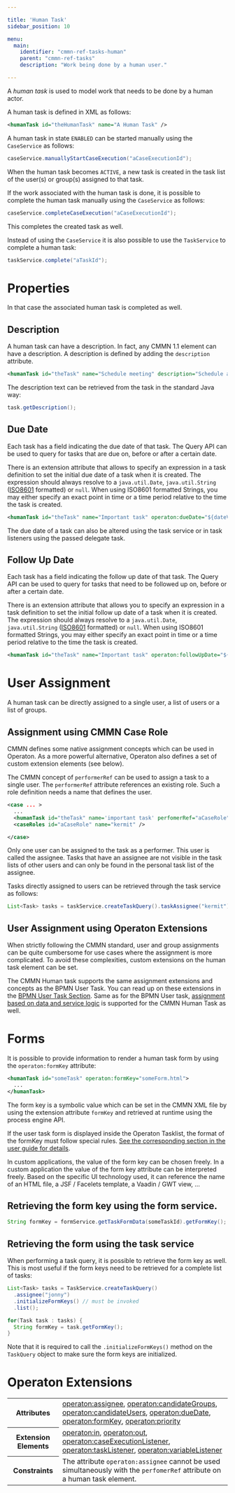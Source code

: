 ```yaml
---

title: 'Human Task'
sidebar_position: 10

menu:
  main:
    identifier: "cmmn-ref-tasks-human"
    parent: "cmmn-ref-tasks"
    description: "Work being done by a human user."

---
```



A *human task* is used to model work that needs to be done by a human actor.

<a href="#" class="cmmn-symbol" data-type="human-task"></a>

A human task is defined in XML as follows:

```xml
<humanTask id="theHumanTask" name="A Human Task" />
```

A human task in state `ENABLED` can be started manually using the `CaseService` as follows:

```java
caseService.manuallyStartCaseExecution("aCaseExecutionId");
```

When the human task becomes `ACTIVE`, a new task is created in the task list of the user(s) or group(s) assigned to that task.

If the work associated with the human task is done, it is possible to complete the human task manually using the `CaseService` as follows:

```java
caseService.completeCaseExecution("aCaseExecutionId");
```

This completes the created task as well.

Instead of using the `CaseService` it is also possible to use the `TaskService` to complete a human task:

```java
taskService.complete("aTaskId");
```

# Properties

In that case the associated human task is completed as well.

## Description

A human task can have a description. In fact, any CMMN 1.1 element can have a description. A description is defined by adding the `description` attribute.

```xml
<humanTask id="theTask" name="Schedule meeting" description="Schedule an engineering meeting for next week with the new hire" />
```

The description text can be retrieved from the task in the standard Java way:

```java
task.getDescription();
```

## Due Date

Each task has a field indicating the due date of that task. The Query API can be used to query for tasks that are due on, before or after a certain date.

There is an extension attribute that allows to specify an expression in a task definition to set the initial due date of a task when it is created. The expression should always resolve to a `java.util.Date`, `java.util.String` ([ISO8601](http://en.wikipedia.org/wiki/ISO_8601) formatted) or `null`. When using ISO8601 formatted Strings, you may either specify an exact point in time or a time period relative to the time the task is created.

```xml
<humanTask id="theTask" name="Important task" operaton:dueDate="${dateVariable}"/>
```

The due date of a task can also be altered using the task service or in task listeners using the passed delegate task.

## Follow Up Date

Each task has a field indicating the follow up date of that task. The Query API can be used to query for tasks that need to be followed up on, before or after a certain date.

There is an extension attribute that allows you to specify an expression in a task definition to set the initial follow up date of a task when it is created. The expression should always resolve to a `java.util.Date`, `java.util.String` ([ISO8601](http://en.wikipedia.org/wiki/ISO_8601) formatted) or `null`. When using ISO8601 formatted Strings, you may either specify an exact point in time or a time period relative to the time the task is created.

```xml
<humanTask id="theTask" name="Important task" operaton:followUpDate="${dateVariable}"/>
```

# User Assignment

A human task can be directly assigned to a single user, a list of users or a list of groups.

## Assignment using CMMN Case Role

CMMN defines some native assignment concepts which can be used in Operaton.
As a more powerful alternative, Operaton also defines a set of custom extension elements (see below).

The CMMN concept of `performerRef` can be used to assign a task to a single user. The `performerRef` attribute references an existing role. Such a role definition needs a name that defines the user.

```xml
<case ... >
  ...
  <humanTask id="theTask" name='important task' perfomerRef="aCaseRole" />
  <caseRoles id="aCaseRole" name="kermit" />

</case>
```

Only one user can be assigned to the task as a performer. This user is called the assignee. Tasks that have an assignee are not visible in the task lists of other users and can only be found in the personal task list of the assignee.

Tasks directly assigned to users can be retrieved through the task service as follows:

```java
List<Task> tasks = taskService.createTaskQuery().taskAssignee("kermit").list();
```

## User Assignment using Operaton Extensions

When strictly following the CMMN standard, user and group assignments can be quite cumbersome for use cases where the assignment is more complicated. To avoid these complexities, custom extensions on the human task element can be set.

The CMMN Human task supports the same assignment extensions and concepts as the BPMN User Task.
You can read up on these extensions in the [BPMN User Task Section](../../bpmn20/tasks/user-task.md#user-assignment-using-operaton-extensions). Same as for the BPMN User task, [assignment based on data and service logic](../../bpmn20/tasks/user-task.md#assignment-based-on-data-and-service-logic) is supported for the CMMN Human Task as well.

# Forms

It is possible to provide information to render a human task form by using the `operaton:formKey`
attribute:

```xml
<humanTask id="someTask" operaton:formKey="someForm.html">
  ...
</humanTask>
```

The form key is a symbolic value which can be set in the CMMN XML file by using the extension
attribute `formKey` and retrieved at runtime using the process engine API.

If the user task form is displayed inside the Operaton Tasklist, the format of the formKey must follow
special rules. [See the corresponding section in the user guide for details](../../../user-guide/task-forms/index.md).

In custom applications, the value of the form key can be chosen freely. In a custom application the
value of the form key attribute can be interpreted freely. Based on the specific UI technology used,
it can reference the name of an HTML file, a JSF / Facelets template, a Vaadin / GWT view, ...

## Retrieving the form key using the form service.

```java
String formKey = formService.getTaskFormData(someTaskId).getFormKey();
```

## Retrieving the form using the task service

When performing a task query, it is possible to retrieve the form key as well. This is most useful
if the form keys need to be retrieved for a complete list of tasks:

```java
List<Task> tasks = TaskService.createTaskQuery()
  .assignee("jonny")
  .initializeFormKeys() // must be invoked
  .list();

for(Task task : tasks) {
  String formKey = task.getFormKey();
}
```

Note that it is required to call the `.initializeFormKeys()` method on the `TaskQuery` object to
make sure the form keys are initialized.

# Operaton Extensions

<table class="table table-striped">
  <tr>
    <th>Attributes</th>
    <td>
      <a href="../reference/cmmn11/custom-extensions/operaton-attributes.md#assignee">operaton:assignee</a>,
      <a href="../reference/cmmn11/custom-extensions/operaton-attributes.md#candidategroups">operaton:candidateGroups</a>,
      <a href="../reference/cmmn11/custom-extensions/operaton-attributes.md#candidateusers">operaton:candidateUsers</a>,
      <a href="../reference/cmmn11/custom-extensions/operaton-attributes.md#duedate">operaton:dueDate</a>,
      <a href="../reference/cmmn11/custom-extensions/operaton-attributes.md#formkey">operaton:formKey</a>,
      <a href="../reference/cmmn11/custom-extensions/operaton-attributes.md#priority">operaton:priority</a>
    </td>
  </tr>
  <tr>
    <th>Extension Elements</th>
    <td>
      <a href="../reference/cmmn11/custom-extensions/operaton-elements.md#in">operaton:in</a>,
      <a href="../reference/cmmn11/custom-extensions/operaton-elements.md#out">operaton:out</a>,
      <a href="../reference/cmmn11/custom-extensions/operaton-elements.md#caseexecutionlistener">operaton:caseExecutionListener</a>,
      <a href="../reference/cmmn11/custom-extensions/operaton-elements.md#tasklistener">operaton:taskListener</a>,
      <a href="../reference/cmmn11/custom-extensions/operaton-elements.md#variablelistener">operaton:variableListener</a>
    </td>
  </tr>
  <tr>
    <th>Constraints</th>
    <td>
      The attribute <code>operaton:assignee</code> cannot be used simultaneously with the <code>perfomerRef</code>
      attribute on a human task element.
    </td>
  </tr>
</table>
